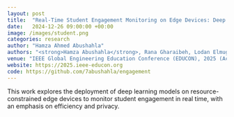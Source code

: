 ```yaml
---
layout: post
title:  "Real-Time Student Engagement Monitoring on Edge Devices: Deep Learning Meets Efficiency and Privacy"
date:   2024-12-26 09:00:00 +00:00
image: /images/student.png
categories: research
author: "Hamza Ahmed Abushahla"
authors: "<strong>Hamza Abushahla</strong>, Rana Gharaibeh, Lodan Elmugamer, Ali Reza Sajun, Imran A. Zualkernan"
venue: "IEEE Global Engineering Education Conference (EDUCON), 2025 (Accepted for Publication)"
website: https://2025.ieee-educon.org
code: https://github.com/7abushahla/engagement
---
```

This work explores the deployment of deep learning models on resource-constrained edge devices to monitor student engagement in real time, with an emphasis on efficiency and privacy.